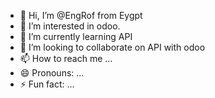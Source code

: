 - 👋 Hi, I’m @EngRof from Eygpt
- 👀 I’m interested in odoo.
- 🌱 I’m currently learning API
- 💞️ I’m looking to collaborate on API with odoo
- 📫 How to reach me ...
- 😄 Pronouns: ...
- ⚡ Fun fact: ...

<!---
EngRof/EngRof is a ✨ special ✨ repository because its `README.md` (this file) appears on your GitHub profile.
You can click the Preview link to take a look at your changes.
--->
